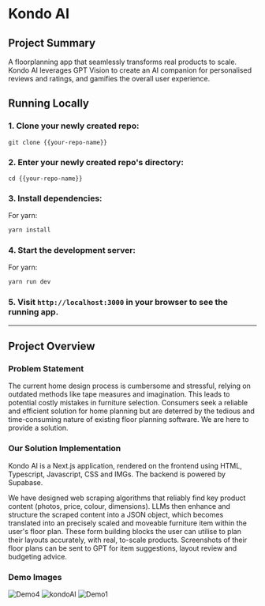 # Kondo AI

## Project Summary   
A floorplanning app that seamlessly transforms real products to scale. Kondo AI leverages GPT Vision to create an AI companion for personalised reviews and ratings, and gamifies the overall user experience.

## Running Locally

### 1. Clone your newly created repo:

```
git clone {{your-repo-name}}
```

### 2. Enter your newly created repo's directory:

```
cd {{your-repo-name}}
```

### 3. Install dependencies:
For yarn:

```bash
yarn install
```

### 4. Start the development server:

For yarn:

```bash
yarn run dev
```

### 5. Visit `http://localhost:3000` in your browser to see the running app.
------
## Project Overview
### Problem Statement  
The current home design process is cumbersome and stressful, relying on outdated methods like tape measures and imagination. This leads to potential costly mistakes in furniture selection. Consumers seek a reliable and efficient solution for home planning but are deterred by the tedious and time-consuming nature of existing floor planning software. We are here to provide a solution.

### Our Solution Implementation
Kondo AI is a Next.js application, rendered on the frontend using HTML, Typescript, Javascript, CSS and IMGs. The backend is powered by Supabase.

We have designed web scraping algorithms that reliably find key product content (photos, price, colour, dimensions). LLMs then enhance and structure the scraped content into a JSON object, which becomes translated into an precisely scaled and moveable furniture item within the user's floor plan. These form building blocks the user can utilise to plan their layouts accurately, with real, to-scale products. Screenshots of their floor plans can be sent to GPT for item suggestions, layout review and budgeting advice. 

### Demo Images
![Demo4](https://github.com/netswift2905/encodeai-floorplanner/assets/80419704/f0f4ee0c-0b22-4a6b-8253-985b46631a5f)
![kondoAI](https://github.com/netswift2905/encodeai-floorplanner/assets/80419704/05cf0d18-deb3-4e61-bd14-d00932317de1)
![Demo1](https://github.com/netswift2905/encodeai-floorplanner/assets/80419704/b1b2c117-59dc-4b95-8eac-110139b75e35)
